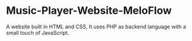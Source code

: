 # Music-Player-Website-MeloFlow
A website built in HTML and CSS, It uses PHP as backend language with a small touch of JavaScript.

